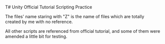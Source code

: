 T# Unity Official Tutorial Scripting Practice

The files' name staring with "Z" is the name of files which are totally created by me with no reference.

All other scripts are referenced from official tutorial, and some of them were amended a little bit for testing.
